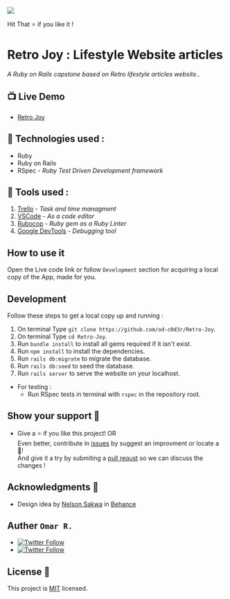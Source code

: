 ![](https://img.shields.io/badge/Microverse-blueviolet)

Hit That ⭐️ if you like it ! <br>

# Retro Joy : Lifestyle Website articles

 _A Ruby on Rails capstone based on Retro lifestyle articles website.._

## 📺 Live Demo 

- [Retro Joy](https://stunning-kings-canyon-35023.herokuapp.com/)

## 📡 Technologies used :

- Ruby 
- Ruby on Rails
- RSpec -  _Ruby Test Driven Development framework_

## 🔧 Tools used :

1. [Trello](http://trello.com) -  _Task and time managment_
1. [VSCode](https://code.visualstudio.com/) - _As a code editor_
1. [Rubocop](https://rubocop.org/) - _Ruby gem as a Ruby Linter_
1. [Google DevTools](https://developers.google.com/) - _Debugging tool_

## How to use it
Open the Live code link or follow `Development` section for acquiring a local copy of the App, made for you.

## Development

Follow these steps to get a local copy up and running :

1. On terminal Type `git clone https://github.com/od-c0d3r/Retro-Joy`.
1. On terminal Type `cd Retro-Joy`.
1. Run `bundle install` to install all gems required if it isn't exist.
1. Run `npm install` to install the dependencies.
1. Run `rails db:migrate` to migrate the database.
1. Run `rails db:seed` to seed the database.
3. Run `rails server` to serve the website on your localhost.

- For testing :
    - Run RSpec tests in terminal with `rspec` in the repository root.

## Show your support 🤙

- Give a ⭐️ if you like this project! OR<br>
Even better, contribute in [issues](./issures) by suggest an improvment or locate a 🐞!<br>
And give it a try by submiting a [pull requst](./pulls) so we can discuss the changes !<br>

## Acknowledgments 📜

- Design idea by [Nelson Sakwa](http://sakwadesign.com/) in [Behance](https://www.behance.net/sakwadesignstudio)


## Auther `Omar R.`

- [<img alt="Twitter Follow" src="https://img.shields.io/github/followers/od-c0d3r?label=Github&style=social">](https://github.com/od-c0d3r)
- [<img alt="Twitter Follow" src="https://img.shields.io/twitter/follow/od_coder?label=Twitter&style=social">](https://twitter.com/od_coder)

## License 📝

This project is [MIT](https://opensource.org/licenses/MIT) licensed.
